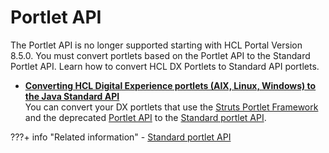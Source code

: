 # Portlet API

The Portlet API is no longer supported starting with HCL Portal Version 8.5.0. You must convert portlets based on the Portlet API to the Standard Portlet API. Learn how to convert HCL DX Portlets to Standard API portlets.


-   **[Converting HCL Digital Experience portlets (AIX, Linux, Windows) to the Java Standard API](converting_dx_portlets_to_java_standard_api/index.md)**  
You can convert your DX portlets that use the [Struts Portlet Framework](https://help.hcltechsw.com/digital-experience/9.5/dev-portlet/wpsstruts.html) and the deprecated [Portlet API](https://help.hcltechsw.com/digital-experience/8.5/reference/previously_unsupported.html) to the [Standard portlet API](https://help.hcltechsw.com/digital-experience/8.5/dev-portlet/jsrapi.html).


???+ info "Related information"
    - [Standard portlet API](../standard_portlet_api/index.md)


